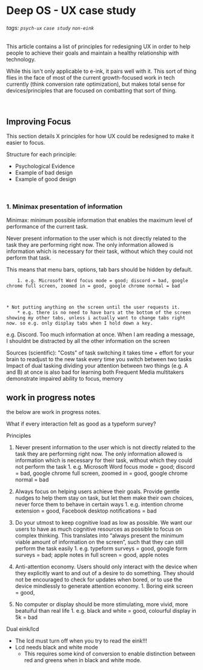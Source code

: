 # Deep OS - UX case study

###### tags: `psych-ux` `case study` `non-eink`

This article contains a list of principles for redesigning UX in order to help people to achieve their goals and maintain a healthy relationship with technology.

While this isn't only applicable to e-ink, it pairs well with it. This sort of thing flies in the face of most of the current growth-focused work in tech currently (think conversion rate optimization), but makes total sense for devices/principles that are focused on combatting that sort of thing.

<br/>


## Improving Focus

This section details X principles for how UX could be redesigned to make it easier to focus.

Structure for each principle:
* Psychological Evidence
* Example of bad design
* Example of good design

<br/>

### 1. Minimax presentation of information

Minimax: minimum possible information that enables the maximum level of performance of the current task.

Never present information to the user which is not directly related to the task they are performing right now. The only information allowed is information which is necessary for their task, without which they could not perform that task.

This means that menu bars, options, tab bars should be hidden by default.

        1. e.g. Microsoft Word focus mode = good; discord = bad, google chrome full screen, zoomed in = good, google chrome normal = bad



    * Not putting anything on the screen until the user requests it. 
        * e.g. there is no need to have bars at the bottom of the screen showing my other tabs, unless i actually want to change tabs right now. so e.g. only display tabs when I hold down a key.
e.g. Discord. Too much information at once. When I am reading a message, I shouldnt be distracted by all the other information on the screen

Sources (scientific):
"Costs" of task switching
it takes time + effort for your brain to readjust to the new task every time you switch between two tasks
Impact of dual tasking
dividing your attention between two things (e.g. A and B) at once is also bad for learning both
Frequent Media multitakers demonstrate impaired ability to focus, memory





## work in progress notes

the below are work in progress notes.

What if every interaction felt as good as a typeform survey?



Principles

1. Never present information to the user which is not directly related to the task they are performing right now. The only information allowed is information which is necessary for their task, without which they could not perform the task
        1. e.g. Microsoft Word focus mode = good; discord = bad, google chrome full screen, zoomed in = good, google chrome normal = bad

2. Always focus on helping users achieve their goals. Provide gentle nudges to help them stay on task, but let them make their own choices, never force them to behave in certain ways
        1. e.g. intention chrome extension = good, Facebook desktop notifications = bad

3. Do your utmost to keep cognitive load as low as possible. We want our users to have as much cognitive resources as possible to focus on complex thinking. This translates into “always present the minimum viable amount of information on the screen”, such that they can still perform the task easily
        1. e.g. typeform surveys = good, google form surveys = bad; apple notes in full screen = good, apple notes 

4. Anti-attention economy. Users should only interact with the device when they explicitly want to and out of a desire to do something. They should not be encouraged to check for updates when bored, or to use the device mindlessly to generate attention economy.
        1. Boring eink screen = good, 

5. No computer or display should be more stimulating, more vivid, more beatuiful than real life
        1. e.g. black and white = good, colourful display in 5k = bad






Dual eink/lcd
- The lcd must turn off when you try to read the eink!!!
- Lcd needs black and white mode
    - This requires some kind of conversion to enable distinction between red and greens when in black and white mode.